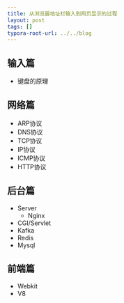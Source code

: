 ```yaml
---
title: 从浏览器地址栏输入到网页显示的过程
layout: post
tags: []
typora-root-url: ../../blog
---
```


## 输入篇

* 键盘的原理

## 网络篇

* ARP协议
* DNS协议
* TCP协议
* IP协议
* ICMP协议
* HTTP协议

## 后台篇

* Server
    * Nginx
* CGI/Servlet
* Kafka
* Redis
* Mysql

## 前端篇

* Webkit
* V8
